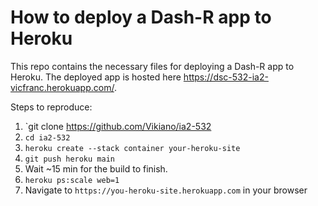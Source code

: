 # How to deploy a Dash-R app to Heroku

This repo contains the necessary files for deploying a Dash-R app to Heroku.
The deployed app is hosted here https://dsc-532-ia2-vicfranc.herokuapp.com/.

Steps to reproduce:

1. `git clone https://github.com/Vikiano/ia2-532
2. `cd ia2-532`
3. `heroku create --stack container your-heroku-site`
4. `git push heroku main`
5. Wait ~15 min for the build to finish.
6. `heroku ps:scale web=1`
7. Navigate to `https://you-heroku-site.herokuapp.com` in your browser
